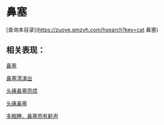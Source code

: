 # 鼻塞
[查询本目录](https://zuoye.gmzyh.com/hsearch?key=cat 鼻塞)

## 相关表现：

[鼻塞](https://zuoye.gmzyh.com/search?key=鼻塞)
[鼻塞清涕出](https://zuoye.gmzyh.com/search?key=鼻塞清涕出)
[头痛鼻塞而烦](https://zuoye.gmzyh.com/search?key=头痛鼻塞而烦)
[头痛鼻塞](https://zuoye.gmzyh.com/search?key=头痛鼻塞)
[多眠睡、鼻塞而有鼾声](https://zuoye.gmzyh.com/search?key=多眠睡、鼻塞而有鼾声)